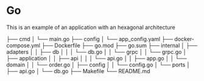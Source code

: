 # Go 

This is an example of an application with an hexagonal architecture

├── cmd
│   └── main.go
├── config
│   └── app_config.yaml
├── docker-compose.yml
├── Dockerfile
├── go.mod
├── go.sum
├── internal
│   ├── adapters
│   │   ├── db
│   │   │   └── db.go
│   │   └── grpc
│   │       └── grpc.go
│   ├── application
│   │   ├── api
│   │   │   └── api.go
│   │   ├── app.go
│   │   └── domain
│   │       └── order.go
│   ├── config
│   │   └── config.go
│   └── ports
│       ├── api.go
│       └── db.go
├── Makefile
└── README.md
